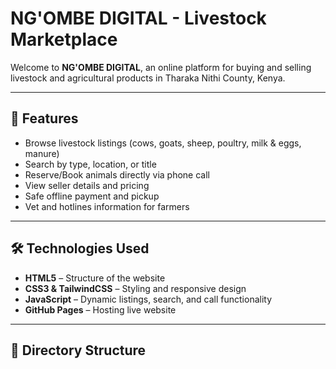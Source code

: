 # NG'OMBE DIGITAL - Livestock Marketplace

Welcome to **NG'OMBE DIGITAL**, an online platform for buying and selling livestock and agricultural products in Tharaka Nithi County, Kenya.

---

## 🌟 Features

- Browse livestock listings (cows, goats, sheep, poultry, milk & eggs, manure)
- Search by type, location, or title
- Reserve/Book animals directly via phone call
- View seller details and pricing
- Safe offline payment and pickup
- Vet and hotlines information for farmers

---

## 🛠️ Technologies Used

- **HTML5** – Structure of the website  
- **CSS3 & TailwindCSS** – Styling and responsive design  
- **JavaScript** – Dynamic listings, search, and call functionality  
- **GitHub Pages** – Hosting live website  

---

## 📁 Directory Structure

